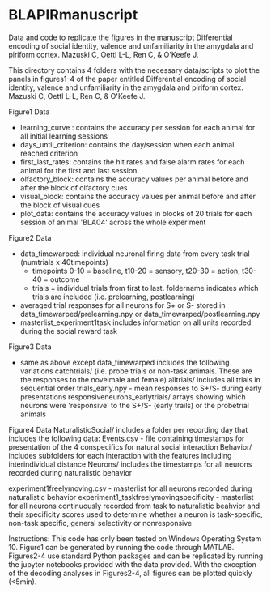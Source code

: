 # BLAPIRmanuscript
Data and code to replicate the figures in the manuscript Differential encoding of social identity, valence and unfamiliarity in the amygdala and piriform cortex. Mazuski C, Oettl L-L, Ren C, &amp; O'Keefe J.

This directory contains 4 folders with the necessary data/scripts to plot the panels in figures1-4 of the paper entitled 
Differential encoding of social identity, valence and unfamiliarity in the amygdala and piriform cortex. Mazuski C, Oettl L-L, Ren C, & O'Keefe J.

Figure1
Data
- learning_curve : contains the accuracy per session for each animal for all initial learning sessions
- days_until_criterion: contains the day/session when each animal reached criterion
- first_last_rates: contains the hit rates and false alarm rates for each animal for the first and last session
- olfactory_block: contains the accuracy values per animal before and after the block of olfactory cues
- visual_block: contains the accuracy values per animal before and after the block of visual cues
- plot_data: contains the accuracy values in blocks of 20 trials for each session of animal 'BLA04' across the whole experiment

Figure2
Data
- data_timewarped: individual neuronal firing data from every task trial 
(numtrials x 40timepoints)
	- timepoints 0-10 = baseline, t10-20 = sensory, t20-30 = action, t30-40 = outcome
	- trials = individual trials from first to last. foldername indicates which trials are included (i.e. prelearning, postlearning)
- averaged trial responses for all neurons for S+ or S- stored in data_timewarped/prelearning.npy or data_timewarped/postlearning.npy
- masterlist_experiment1task includes information on all units recorded during the social reward task


Figure3
Data
- same as above except data_timewarped includes the following variations
catchtrials/ (i.e. probe trials or non-task animals. These are the responses to the novelmale and female)
alltrials/ includes all trials in sequential order
trials_early.npy - mean responses to S+/S- during early presentations
responsiveneurons_earlytrials/ arrays showing which neurons were 'responsive' to the S+/S- (early trails) or the probetrial animals


Figure4
Data
NaturalisticSocial/ includes a folder per recording day that includes the following data:
Events.csv - file containing timestamps for presentation of the 4 conspecifics for natural social interaction
Behavior/ includes subfolders for each interaction with the features including interindividual distance
Neurons/ includes the timestamps for all neurons recorded during naturalistic behavior

experiment1freelymoving.csv - masterlist for all neurons recorded during naturalistic behavior
experiment1_taskfreelymovingspecificity - masterlist for all neurons continuously recorded from task to naturalistic beahvior and their specificity scores used to determine whether a neuron is task-specific, non-task specific, general selectivity or nonresponsive

Instructions:
This code has only been tested on Windows Operating System 10.
Figure1 can be generated by running the code through MATLAB.
Figures2-4 use standard Python packages and can be replicated by running the jupyter notebooks provided with the data provided.
With the exception of the decoding analyses in Figures2-4, all figures can be plotted quickly (<5min). 



